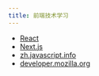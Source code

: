```yaml
---
title: 前端技术学习
---
```


+ [React](https://react.docschina.org/)
+ [Next.js](https://www.nextjs.cn/)
+ [zh.javascript.info](https://zh.javascript.info/getting-started)
+ [developer.mozilla.org](https://developer.mozilla.org/zh-CN/docs/Web/JavaScript)
